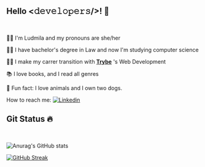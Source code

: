 <div align="left">
<h2>Hello <𝚍𝚎𝚟𝚎𝚕𝚘𝚙𝚎𝚛𝚜/>! 👋 </h2>
</div><br>

👩‍🦰 I'm Ludmila and my pronouns are she/her 
  
👩‍🎓 I have bachelor's degree in Law and now I'm studying computer science
  
👩‍💻 I make my carrer transition with <a href="https://github.com/betrybe"><b>Trybe</b></a> 's Web Development 
  
📚 I love books, and I read all genres
   
🐾 Fun fact: I love animals and I own two dogs.

How to reach me: [![Linkedin](https://img.shields.io/badge/-LinkedIn-blue?style=flat&logo=Linkedin&logoColor=white)](https://www.linkedin.com/in/ludmilactimoteo/)


<div align="left">
<h2>Git Status 🔥 </h2>
</div><br>

![Anurag's GitHub stats](https://github-readme-stats.vercel.app/api?username=Ludmilact&theme=flag-india&show_icons=true)

[![GitHub Streak](https://github-readme-streak-stats.herokuapp.com?user=Ludmilact&theme=flag-india)](https://git.io/streak-stats)

